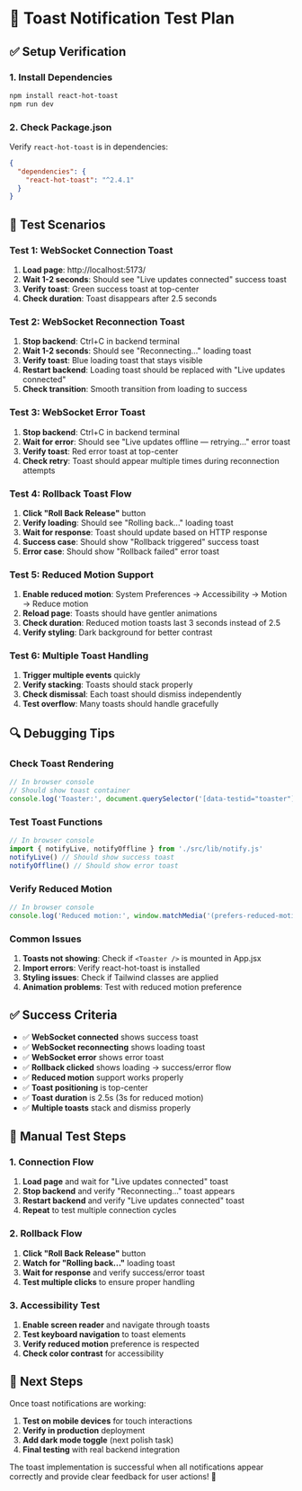 # 🧪 Toast Notification Test Plan

## ✅ **Setup Verification**

### **1. Install Dependencies**
```bash
npm install react-hot-toast
npm run dev
```

### **2. Check Package.json**
Verify `react-hot-toast` is in dependencies:
```json
{
  "dependencies": {
    "react-hot-toast": "^2.4.1"
  }
}
```

## 🎯 **Test Scenarios**

### **Test 1: WebSocket Connection Toast**
1. **Load page**: http://localhost:5173/
2. **Wait 1-2 seconds**: Should see "Live updates connected" success toast
3. **Verify toast**: Green success toast at top-center
4. **Check duration**: Toast disappears after 2.5 seconds

### **Test 2: WebSocket Reconnection Toast**
1. **Stop backend**: Ctrl+C in backend terminal
2. **Wait 1-2 seconds**: Should see "Reconnecting..." loading toast
3. **Verify toast**: Blue loading toast that stays visible
4. **Restart backend**: Loading toast should be replaced with "Live updates connected"
5. **Check transition**: Smooth transition from loading to success

### **Test 3: WebSocket Error Toast**
1. **Stop backend**: Ctrl+C in backend terminal
2. **Wait for error**: Should see "Live updates offline — retrying…" error toast
3. **Verify toast**: Red error toast at top-center
4. **Check retry**: Toast should appear multiple times during reconnection attempts

### **Test 4: Rollback Toast Flow**
1. **Click "Roll Back Release"** button
2. **Verify loading**: Should see "Rolling back..." loading toast
3. **Wait for response**: Toast should update based on HTTP response
4. **Success case**: Should show "Rollback triggered" success toast
5. **Error case**: Should show "Rollback failed" error toast

### **Test 5: Reduced Motion Support**
1. **Enable reduced motion**: System Preferences → Accessibility → Motion → Reduce motion
2. **Reload page**: Toasts should have gentler animations
3. **Check duration**: Reduced motion toasts last 3 seconds instead of 2.5
4. **Verify styling**: Dark background for better contrast

### **Test 6: Multiple Toast Handling**
1. **Trigger multiple events** quickly
2. **Verify stacking**: Toasts should stack properly
3. **Check dismissal**: Each toast should dismiss independently
4. **Test overflow**: Many toasts should handle gracefully

## 🔍 **Debugging Tips**

### **Check Toast Rendering**
```javascript
// In browser console
// Should show toast container
console.log('Toaster:', document.querySelector('[data-testid="toaster"]'))
```

### **Test Toast Functions**
```javascript
// In browser console
import { notifyLive, notifyOffline } from './src/lib/notify.js'
notifyLive() // Should show success toast
notifyOffline() // Should show error toast
```

### **Verify Reduced Motion**
```javascript
// In browser console
console.log('Reduced motion:', window.matchMedia('(prefers-reduced-motion: reduce)').matches)
```

### **Common Issues**
1. **Toasts not showing**: Check if `<Toaster />` is mounted in App.jsx
2. **Import errors**: Verify react-hot-toast is installed
3. **Styling issues**: Check if Tailwind classes are applied
4. **Animation problems**: Test with reduced motion preference

## ✅ **Success Criteria**

- ✅ **WebSocket connected** shows success toast
- ✅ **WebSocket reconnecting** shows loading toast
- ✅ **WebSocket error** shows error toast
- ✅ **Rollback clicked** shows loading → success/error flow
- ✅ **Reduced motion** support works properly
- ✅ **Toast positioning** is top-center
- ✅ **Toast duration** is 2.5s (3s for reduced motion)
- ✅ **Multiple toasts** stack and dismiss properly

## 🎯 **Manual Test Steps**

### **1. Connection Flow**
1. **Load page** and wait for "Live updates connected" toast
2. **Stop backend** and verify "Reconnecting..." toast appears
3. **Restart backend** and verify "Live updates connected" toast
4. **Repeat** to test multiple connection cycles

### **2. Rollback Flow**
1. **Click "Roll Back Release"** button
2. **Watch for "Rolling back..."** loading toast
3. **Wait for response** and verify success/error toast
4. **Test multiple clicks** to ensure proper handling

### **3. Accessibility Test**
1. **Enable screen reader** and navigate through toasts
2. **Test keyboard navigation** to toast elements
3. **Verify reduced motion** preference is respected
4. **Check color contrast** for accessibility

## 🚀 **Next Steps**

Once toast notifications are working:
1. **Test on mobile devices** for touch interactions
2. **Verify in production** deployment
3. **Add dark mode toggle** (next polish task)
4. **Final testing** with real backend integration

The toast implementation is successful when all notifications appear correctly and provide clear feedback for user actions! 🎉 